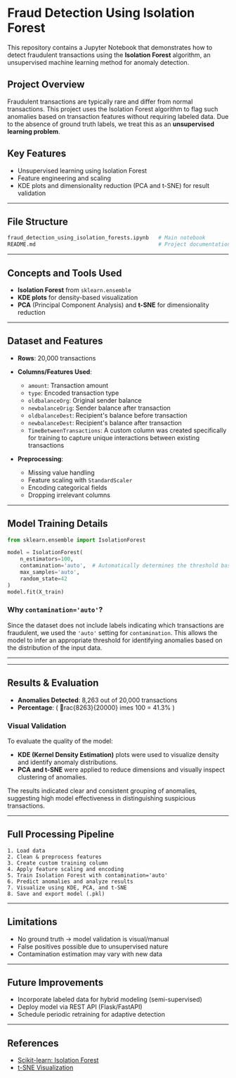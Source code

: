 
#  Fraud Detection Using Isolation Forest

This repository contains a Jupyter Notebook that demonstrates how to detect fraudulent transactions using the **Isolation Forest** algorithm, an unsupervised machine learning method for anomaly detection.

##  Project Overview

Fraudulent transactions are typically rare and differ from normal transactions. This project uses the Isolation Forest algorithm to flag such anomalies based on transaction features without requiring labeled data. Due to the absence of ground truth labels, we treat this as an **unsupervised learning problem**.

##  Key Features

- Unsupervised learning using Isolation Forest
- Feature engineering and scaling
- KDE plots and dimensionality reduction (PCA and t-SNE) for result validation

---

##  File Structure

```bash
fraud_detection_using_isolation_forests.ipynb   # Main notebook
README.md                                       # Project documentation
```

---

##  Concepts and Tools Used

- **Isolation Forest** from `sklearn.ensemble`
- **KDE plots** for density-based visualization
- **PCA** (Principal Component Analysis) and **t-SNE** for dimensionality reduction

---

##  Dataset and Features

- **Rows**: 20,000 transactions
- **Columns/Features Used**:
  - `amount`: Transaction amount
  - `type`: Encoded transaction type
  - `oldbalanceOrg`: Original sender balance
  - `newbalanceOrig`: Sender balance after transaction
  - `oldbalanceDest`: Recipient's balance before transaction
  - `newbalanceDest`: Recipient's balance after transaction
  - `TimeBetweenTransactions`: A custom column was created specifically for training to capture unique interactions between existing transactions

- **Preprocessing**:
  - Missing value handling
  - Feature scaling with `StandardScaler`
  - Encoding categorical fields
  - Dropping irrelevant columns

---

##  Model Training Details

```python
from sklearn.ensemble import IsolationForest

model = IsolationForest(
    n_estimators=100,
    contamination='auto',  # Automatically determines the threshold based on the dataset
    max_samples='auto',
    random_state=42
)
model.fit(X_train)
```

###  Why `contamination='auto'`?
Since the dataset does not include labels indicating which transactions are fraudulent, we used the `'auto'` setting for `contamination`. This allows the model to infer an appropriate threshold for identifying anomalies based on the distribution of the input data.

---

---

##  Results & Evaluation

- **Anomalies Detected**: 8,263 out of 20,000 transactions
- **Percentage**: \( rac{8263}{20000} 	imes 100 = 41.3\% \)

###  Visual Validation

To evaluate the quality of the model:
- **KDE (Kernel Density Estimation)** plots were used to visualize density and identify anomaly distributions.
- **PCA and t-SNE** were applied to reduce dimensions and visually inspect clustering of anomalies.

The results indicated clear and consistent grouping of anomalies, suggesting high model effectiveness in distinguishing suspicious transactions.

---

##  Full Processing Pipeline

```text
1. Load data
2. Clean & preprocess features
3. Create custom training column
4. Apply feature scaling and encoding
5. Train Isolation Forest with contamination='auto'
6. Predict anomalies and analyze results
7. Visualize using KDE, PCA, and t-SNE
8. Save and export model (.pkl)
```

---

##  Limitations

- No ground truth → model validation is visual/manual
- False positives possible due to unsupervised nature
- Contamination estimation may vary with new data

---

##  Future Improvements

- Incorporate labeled data for hybrid modeling (semi-supervised)
- Deploy model via REST API (Flask/FastAPI)
- Schedule periodic retraining for adaptive detection

---

##  References

- [Scikit-learn: Isolation Forest](https://scikit-learn.org/stable/modules/generated/sklearn.ensemble.IsolationForest.html)
- [t-SNE Visualization](https://distill.pub/2016/misread-tsne/)
